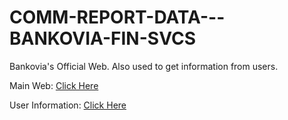 # COMM-REPORT-DATA---BANKOVIA-FIN-SVCS
Bankovia's Official Web. Also used to get information from users.


Main Web: [Click Here](https://bankovia.cloud.libraryofcode.org/)

User Information: [Click Here](https://bankovia.cloud.libraryofcode.org/loc-score-bankovia)
